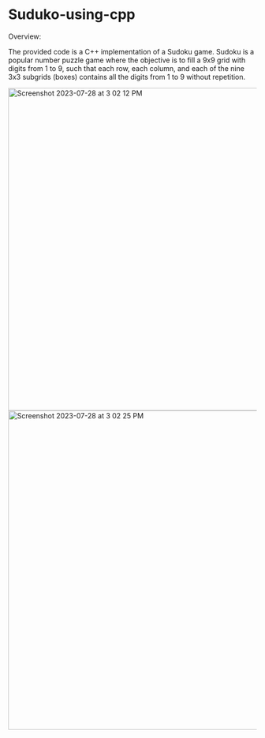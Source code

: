 # Suduko-using-cpp

Overview:

The provided code is a C++ implementation of a Sudoku game. Sudoku is a popular number puzzle game where the objective is to fill a 9x9 
grid with digits from 1 to 9, such that each row, each column, and each of the nine 3x3 subgrids (boxes) contains all the digits from 1 to 9
without repetition.

<img width="654" alt="Screenshot 2023-07-28 at 3 02 12 PM" src="https://github.com/Deepthi-5/Suduko-using-cpp/assets/97046296/9e9876d3-ae3b-4283-bcb7-502826f66a73">

<img width="647" alt="Screenshot 2023-07-28 at 3 02 25 PM" src="https://github.com/Deepthi-5/Suduko-using-cpp/assets/97046296/0b4325e8-afdc-4649-a392-e22cc44efc4f">

